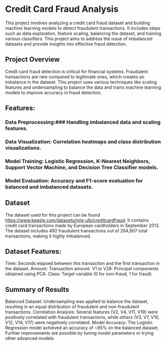 # Credit Card Fraud Analysis
This project involves analyzing a credit card fraud dataset and building machine learning models to detect fraudulent transactions. It includes steps such as data exploration, feature scaling, balancing the dataset, and training various classifiers. This project aims to address the issue of imbalanced datasets and provide insights into effective fraud detection.

## Project Overview
Credit card fraud detection is critical for financial systems. Fraudulent transactions are rare compared to legitimate ones, which creates an imbalance in the dataset. This project uses various techniques like scaling features and undersampling to balance the data and trains machine learning models to improve accuracy in fraud detection.

## Features:
### Data Preprocessing:### Handling imbalanced data and scaling features.
### Data Visualization: Correlation heatmaps and class distribution visualizations.
### Model Training: Logistic Regression, K-Nearest Neighbors, Support Vector Machine, and Decision Tree Classifier models.
### Model Evaluation: Accuracy and F1-score evaluation for balanced and imbalanced datasets.

## Dataset
The dataset used for this project can be found https://www.kaggle.com/datasets/mlg-ulb/creditcardfraud. It contains credit card transactions made by European cardholders in September 2013. The dataset includes 492 fraudulent transactions out of 284,807 total transactions, making it highly imbalanced.

## Dataset Features:
Time: Seconds elapsed between this transaction and the first transaction in the dataset.
Amount: Transaction amount.
V1 to V28: Principal components obtained using PCA.
Class: Target variable (0 for non-fraud, 1 for fraud).

## Summary of Results
Balanced Dataset: Undersampling was applied to balance the dataset, resulting in an equal distribution of fraudulent and non-fraudulent transactions.
Correlation Analysis: Several features (V2, V4, V11, V19) were positively correlated with fraudulent transactions, while others (V3, V7, V10, V12, V14, V17) were negatively correlated.
Model Accuracy: The Logistic Regression model achieved an accuracy of ~95% on the balanced dataset. Further improvements are possible by tuning model parameters or trying other advanced models.
